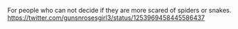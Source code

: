 For people who can not decide if they are more scared of spiders or snakes. https://twitter.com/gunsnrosesgirl3/status/1253969458445586437